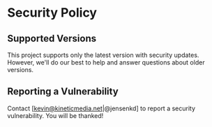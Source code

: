 # Security Policy

## Supported Versions

This project supports only the latest version with security updates. However, we'll do our best to help and answer questions about older versions.

## Reporting a Vulnerability

Contact [kevin@kineticmedia.net|@jensenkd] to report a security vulnerability. You will be thanked!

